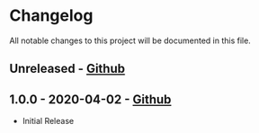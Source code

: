# Changelog

All notable changes to this project will be documented in this file.

## Unreleased - [Github](https://github.com/peaudecastor/boost-security-scanner-github/compare/1.0.0..HEAD)

## 1.0.0 - 2020-04-02 - [Github](https://github.com/peaudecastor/boost-security-scanner-github/releases/tag/1.0.0)

- Initial Release
